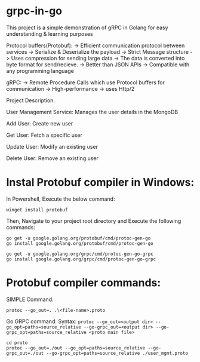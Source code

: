 # grpc-in-go
This project is a simple demonstration of gRPC in Golang for easy understanding &amp; learning purposes


Protocol buffers(Protobuf):
 -> Efficient communication protocol between services
 -> Serialize & Deserialize the payload
 -> Strict Message structure
 -> Uses compression for sending large data 
 -> The data is converted into byte format for send/recieve.
 -> Better than JSON APIs
 -> Compatible with any programming language

gRPC:
 -> Remote Procedure Calls which use Protocol buffers for communication
 -> High-performance
 -> uses Http/2

Project Description:

User Management Service: 
Manages the user details in the MongoDB

Add User: Create new user

Get User: Fetch a specific user

Update User: Modify an existing user

Delete User: Remove an existing user

# Instal Protobuf compiler in Windows:

In Powershell, Execute the below command:

```
winget install protobuf
```

Then, Navigate to your project root directory and Execute the following commands:

```
go get -u google.golang.org/protobuf/cmd/protoc-gen-go
go install google.golang.org/protobuf/cmd/protoc-gen-go

go get -u google.golang.org/grpc/cmd/protoc-gen-go-grpc
go install google.golang.org/grpc/cmd/protoc-gen-go-grpc

```

# Protobuf compiler commands:

SIMPLE Command:
```
protoc --go_out=. .\<file-name>.proto
```

Go GRPC command:
Syntax: `protoc --go_out=<output dir> --go_opt=paths=source_relative --go-grpc_out=<output dir> --go-grpc_opt=paths=source_relative <proto main file>`
```
cd proto
protoc --go_out=./out --go_opt=paths=source_relative --go-grpc_out=./out --go-grpc_opt=paths=source_relative ./user_mgmt.proto     
```

